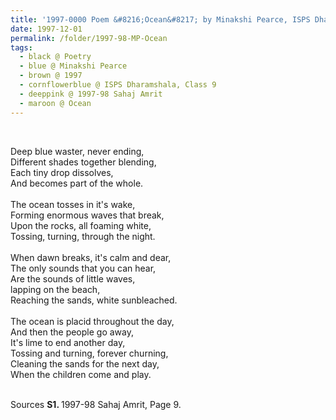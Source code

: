 ```yaml
---
title: '1997-0000 Poem &#8216;Ocean&#8217; by Minakshi Pearce, ISPS Dharamshala, Class 9 from 1997-98 Sahaj Amrit, Page 9'
date: 1997-12-01
permalink: /folder/1997-98-MP-Ocean
tags:
  - black @ Poetry
  - blue @ Minakshi Pearce
  - brown @ 1997
  - cornflowerblue @ ISPS Dharamshala, Class 9
  - deeppink @ 1997-98 Sahaj Amrit
  - maroon @ Ocean
---
```


<br>

<p>
Deep blue waster, never ending,<br>
Different shades together blending,<br>
Each tiny drop dissolves,<br>
And becomes part of the whole.<br>
<br>
The ocean tosses in it's wake,<br>
Forming enormous waves that break,<br>
Upon the rocks, all foaming white,<br>
Tossing, turning, through the night.<br>
<br>
When dawn breaks, it's calm and dear,<br>
The only sounds that you can hear,<br>
Are the sounds of little waves,<br>
lapping on the beach,<br>
Reaching the sands, white sunbleached.<br>
<br>
The ocean is placid throughout the day,<br>
And then the people go away,<br>
It's lime to end another day,<br>
Tossing and turning, forever churning,<br>
Cleaning the sands for the next day,<br>
When the children come and play. 
</p>

<br>

<wave-list>
<list-title color="DarkSeaGreen" width="40">Sources</list-title>
  <list-item color="BlanchedAlmond"  width="280"><b>S1. </b> 1997-98 Sahaj Amrit, Page 9.</list-item>
</wave-list>